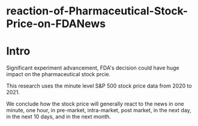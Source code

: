 # reaction-of-Pharmaceutical-Stock-Price-on-FDANews
# Intro
Significant experiment advancement, FDA's decision could have huge impact on the pharmaceutical stock prcie. 

This research uses the minute level S&P 500 stock price data from 2020 to 2021. 

We conclude how the stock price will generally react to the news in one minute, one hour, in pre-market, intra-market, post market, in the next day, in the next 10 days, and in the next month.
